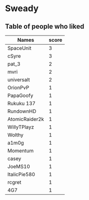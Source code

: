 # Sweady
## Table of people who liked
Names | score
--- | ---
SpaceUnit | 3
cSyre | 3
pat_3 | 2
mvri | 2
universalt | 2
OrionPvP | 1
PapaGoofy | 1
Rukuku 137 | 1
RundownHD | 1
AtomicRaider2k | 1
WillyTPlayz | 1
Wolthy | 1
a1m0g | 1
Momentum | 1
casey | 1
JoeMS10 | 1
ItalicPie580 | 1
rcgret | 1
4G7 | 1
